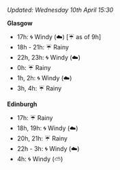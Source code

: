 *Updated: Wednesday 10th April 15:30*

**Glasgow**

* 17h: :cyclone: Windy (:cloud:) [:umbrella: as of 9h]
* 18h - 21h: :umbrella: Rainy
* 22h, 23h: :cyclone: Windy (:cloud:)
* 0h: :umbrella: Rainy
* 1h, 2h: :cyclone: Windy (:cloud:)
* 3h, 4h: :umbrella: Rainy

**Edinburgh**

* 17h: :umbrella: Rainy
* 18h, 19h: :cyclone: Windy (:cloud:)
* 20h, 21h: :umbrella: Rainy
* 22h - 3h: :cyclone: Windy (:cloud:)
* 4h: :cyclone: Windy (:partly_sunny:)
